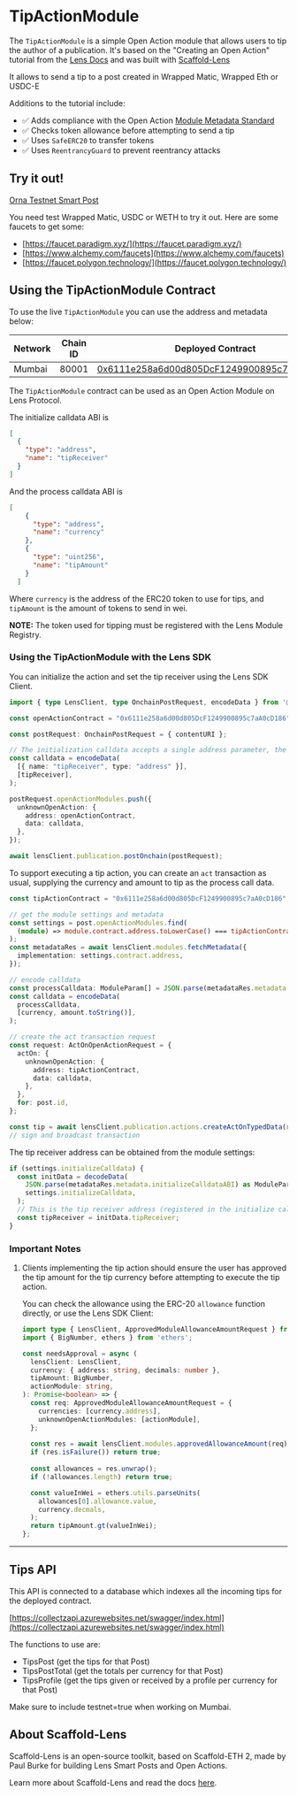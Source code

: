 # TipActionModule

The `TipActionModule` is a simple Open Action module that allows users to tip the author of a publication. It's based on the "Creating an Open Action" tutorial from the [Lens Docs](https://docs.lens.xyz/docs/creating-a-publication-action) and was built with [Scaffold-Lens](https://github.com/iPaulPro/scaffold-lens)

It allows to send a tip to a post created in Wrapped Matic, Wrapped Eth or USDC-E

Additions to the tutorial include:
- ✅ Adds compliance with the Open Action [Module Metadata Standard](https://docs.lens.xyz/docs/module-metadata-standard)
- ✅ Checks token allowance before attempting to send a tip
- ✅ Uses `SafeERC20` to transfer tokens
- ✅ Uses `ReentrancyGuard` to prevent reentrancy attacks


## Try it out!

[Orna Testnet Smart Post](https://testnet.orna.art/c/0x0342-0x04)

You need test Wrapped Matic, USDC or WETH to try it out. Here are some faucets to get some:
- [https://faucet.paradigm.xyz/](https://faucet.paradigm.xyz/)
- [https://www.alchemy.com/faucets](https://www.alchemy.com/faucets)
- [https://faucet.polygon.technology/](https://faucet.polygon.technology/)

## Using the TipActionModule Contract

To use the live `TipActionModule` you can use the address and metadata below:

| Network | Chain ID | Deployed Contract                                                                                                               | Metadata                                                                     |
|---------|----------|---------------------------------------------------------------------------------------------------------------------------------|------------------------------------------------------------------------------|
| Mumbai  | 80001    | [0x6111e258a6d00d805DcF1249900895c7aA0cD186](https://mumbai.polygonscan.com/address/0x6111e258a6d00d805DcF1249900895c7aA0cD186) | [link](https://gateway.irys.xyz/WzHPiYtDn5jYb7tO6pi13lNg5ZlcglPdrosoHDAA8co) |

The `TipActionModule` contract can be used as an Open Action Module on Lens Protocol.

The initialize calldata ABI is

```json
[
  { 
    "type": "address", 
    "name": "tipReceiver"
  }
]
```

And the process calldata ABI is

```json
[
    {
      "type": "address",
      "name": "currency"
    },
    {
      "type": "uint256",
      "name": "tipAmount"
    }
  ]
```

Where `currency` is the address of the ERC20 token to use for tips, and `tipAmount` is the amount of tokens to send in wei.

**NOTE:** The token used for tipping must be registered with the Lens Module Registry.

### Using the TipActionModule with the Lens SDK

You can initialize the action and set the tip receiver using the Lens SDK Client.

```typescript
import { type LensClient, type OnchainPostRequest, encodeData } from '@lens-protocol/client';

const openActionContract = "0x6111e258a6d00d805DcF1249900895c7aA0cD186";

const postRequest: OnchainPostRequest = { contentURI };

// The initialization calldata accepts a single address parameter, the tip receiver
const calldata = encodeData(
  [{ name: "tipReceiver", type: "address" }],
  [tipReceiver],
);

postRequest.openActionModules.push({
  unknownOpenAction: {
    address: openActionContract,
    data: calldata,
  },
});

await lensClient.publication.postOnchain(postRequest);
```

To support executing a tip action, you can create an `act` transaction as usual, supplying the currency and amount to tip as the process call data.

```typescript
const tipActionContract = "0x6111e258a6d00d805DcF1249900895c7aA0cD186";

// get the module settings and metadata
const settings = post.openActionModules.find(
  (module) => module.contract.address.toLowerCase() === tipActionContract.toLowerCase(),
);
const metadataRes = await lensClient.modules.fetchMetadata({
  implementation: settings.contract.address,
});

// encode calldata
const processCalldata: ModuleParam[] = JSON.parse(metadataRes.metadata.processCalldataABI);
const calldata = encodeData(
  processCalldata,
  [currency, amount.toString()],
);

// create the act transaction request
const request: ActOnOpenActionRequest = {
  actOn: {
    unknownOpenAction: {
      address: tipActionContract,
      data: calldata,
    },
  },
  for: post.id,
};

const tip = await lensClient.publication.actions.createActOnTypedData(request);
// sign and broadcast transaction
```

The tip receiver address can be obtained from the module settings:
```typescript
if (settings.initializeCalldata) {
  const initData = decodeData(
    JSON.parse(metadataRes.metadata.initializeCalldataABI) as ModuleParam[],
    settings.initializeCalldata,
  );
  // This is the tip receiver address (registered in the initialize calldata)
  const tipReceiver = initData.tipReceiver;
}
```

### Important Notes

1. Clients implementing the tip action should ensure the user has approved the tip amount for the tip currency before attempting to execute the tip action.

   You can check the allowance using the ERC-20 `allowance` function directly, or use the Lens SDK Client:

    ```typescript
    import type { LensClient, ApprovedModuleAllowanceAmountRequest } from '@lens-protocol/client';
    import { BigNumber, ethers } from 'ethers';
   
    const needsApproval = async (
      lensClient: LensClient,
      currency: { address: string, decimals: number },
      tipAmount: BigNumber,
      actionModule: string,
    ): Promise<boolean> => {
      const req: ApprovedModuleAllowanceAmountRequest = {
        currencies: [currency.address],
        unknownOpenActionModules: [actionModule],
      };
      
      const res = await lensClient.modules.approvedAllowanceAmount(req);
      if (res.isFailure()) return true;
      
      const allowances = res.unwrap();
      if (!allowances.length) return true;
    
      const valueInWei = ethers.utils.parseUnits(
        allowances[0].allowance.value, 
        currency.decmals,
      );
      return tipAmount.gt(valueInWei);
    };
    ```
---

## Tips API

This API is connected to a database which indexes all the incoming tips for the deployed contract. 

[https://collectzapi.azurewebsites.net/swagger/index.html](https://collectzapi.azurewebsites.net/swagger/index.html)

The functions to use are:
- TipsPost (get the tips for that Post)
- TipsPostTotal (get the totals per currency for that Post)
- TipsProfile (get the tips given or received by a profile per currency for that Post)

Make sure to include testnet=true when working on Mumbai.


## About Scaffold-Lens

Scaffold-Lens is an open-source toolkit, based on Scaffold-ETH 2, made by Paul Burke for building Lens Smart Posts and Open Actions.

Learn more about Scaffold-Lens and read the docs [here](https://github.com/iPaulPro/scaffold-lens).